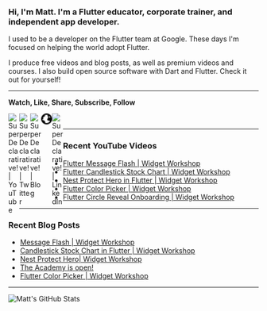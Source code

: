 ### Hi, I'm Matt. I'm a Flutter educator, corporate trainer, and independent app developer.

I used to be a developer on the Flutter team at Google. These days I'm focused on helping the world adopt Flutter.

I produce free videos and blog posts, as well as premium videos and courses. I also build open source software with Dart and Flutter. Check it out for yourself!

---

**Watch, Like, Share, Subscribe, Follow**

[<img align="left" alt="Super Declarative! | YouTube" width="22px" src="https://cdn.jsdelivr.net/npm/simple-icons@v3/icons/youtube.svg" />][youtube]
[<img align="left" alt="Super Declarative! | Twitter" width="22px" src="https://cdn.jsdelivr.net/npm/simple-icons@v3/icons/twitter.svg" />][twitter]
[<img align="left" alt="Super Declarative! | Blog" width="22px" src="https://cdn.jsdelivr.net/npm/simple-icons@v3/icons/medium.svg" />][blog]
[<img align="left" alt="Super Declarative! | Website" width="22px" src="https://raw.githubusercontent.com/iconic/open-iconic/master/svg/globe.svg" />][website]
[<img align="left" alt="Super Declarative! | LinkedIn" width="22px" src="https://cdn.jsdelivr.net/npm/simple-icons@v3/icons/linkedin.svg" />][linkedin]
<br>

---

### Recent YouTube Videos
<!-- YOUTUBE:START -->
- [Flutter Message Flash | Widget Workshop](https://www.youtube.com/watch?v=YbXgukQOJeo)
- [Flutter Candlestick Stock Chart | Widget Workshop](https://www.youtube.com/watch?v=dOwVPZSJQuo)
- [Nest Protect Hero in Flutter | Widget Workshop](https://www.youtube.com/watch?v=X8Zx9E3IR8A)
- [Flutter Color Picker | Widget Workshop](https://www.youtube.com/watch?v=FCoZrH70nwE)
- [Flutter Circle Reveal Onboarding | Widget Workshop](https://www.youtube.com/watch?v=QMqKAEjwEJc)
<!-- YOUTUBE:END -->

---

### Recent Blog Posts
<!-- BLOG-POST-LIST:START -->
- [Message Flash | Widget Workshop](https://medium.com/super-declarative/message-flash-widget-workshop-8d5b222964fd?source=rss----87da985e7675---4)
- [Candlestick Stock Chart in Flutter | Widget Workshop](https://medium.com/super-declarative/candlestick-stock-chart-in-flutter-widget-workshop-268863ee3797?source=rss----87da985e7675---4)
- [Nest Protect Hero| Widget Workshop](https://medium.com/super-declarative/nest-protect-hero-widget-workshop-2d85cfe17716?source=rss----87da985e7675---4)
- [The Academy is open!](https://medium.com/super-declarative/the-academy-is-open-1c4881680001?source=rss----87da985e7675---4)
- [Flutter Color Picker | Widget Workshop](https://medium.com/super-declarative/flutter-color-picker-widget-workshop-a6de6f9cb477?source=rss----87da985e7675---4)
<!-- BLOG-POST-LIST:END -->

---

<img align="left" alt="Matt's GitHub Stats" src="https://github-readme-stats.vercel.app/api?username=matthew-carroll&show_icons=true&hide_border=true">

[website]: https://superdeclarative.com
[youtube]: https://youtube.com/superdeclarative
[twitter]: https://twitter.com/suprdeclarative
[blog]: http://blog.superdeclarative.com
[linkedin]: https://www.linkedin.com/company/37550132